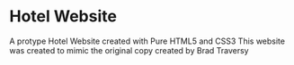 # Hotel Website 
 A protype Hotel Website created with Pure HTML5 and CSS3
 This website was created to mimic the original copy created by Brad Traversy

